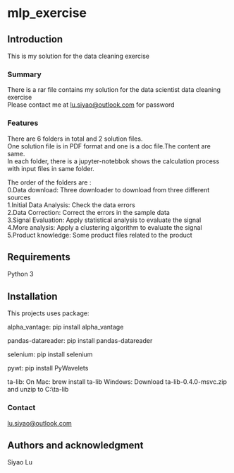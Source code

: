 # mlp_exercise

## Introduction
This is my solution for the data cleaning exercise  

### Summary
There is a rar file contains my solution for the data scientist data cleaning exercise  
Please contact me at lu.siyao@outlook.com for password 

### Features 
There are 6 folders in total and 2 solution files.   
One solution file is in PDF format and one is a doc file.The content are same.    
In each folder, there is a jupyter-notebbok shows the calculation process with input files in same folder.    

The order of the folders are :   
0.Data download: Three downloader to download from three different sources     
1.Initial Data Analysis: Check the data errors    
2.Data Correction: Correct the errors in the sample data  
3.Signal Evaluation: Apply statistical analysis to evaluate the signal  
4.More analysis: Apply a clustering algorithm to evaluate the signal    
5.Product knowledge: Some product files related to the product    


## Requirements
Python 3 

## Installation
This projects uses package: 

alpha_vantage: pip install alpha_vantage

pandas-datareader: pip install pandas-datareader

selenium: pip install selenium

pywt: pip install PyWavelets

ta-lib: 
On Mac: brew install ta-lib
Windows: Download ta-lib-0.4.0-msvc.zip and unzip to C:\ta-lib

### Contact
lu.siyao@outlook.com

## Authors and acknowledgment
Siyao Lu

